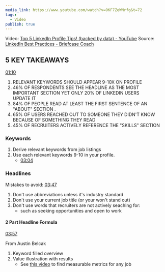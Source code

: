 ```yaml
---
media_link: https://www.youtube.com/watch?v=OKF7ZeWNrfg&t=72
tags:
  - Video
publish: true
---
```

Video: [Top 5 LinkedIn Profile Tips! (backed by data) - YouTube](https://www.youtube.com/watch?v=OKF7ZeWNrfg&t=72) 
Source: [LinkedIn Best Practices - Briefcase Coach](https://www.briefcasecoach.com/linked...) 
## 5 KEY TAKEAWAYS
[01:10](https://www.youtube.com/watch?t=70&v=OKF7ZeWNrfg)
1. RELEVANT KEYWORDS SHOULD APPEAR 9-10X ON PROFILE
2. 46% OF RESPONDENTS SEE THE HEADLINE AS THE MOST IMPORTANT SECTION YET ONLY 20% OF LINKEDIN USERS  
UPDATE IT
3. ﻿﻿﻿84% OF PEOPLE READ AT LEAST THE FIRST SENTENCE OF AN "ABOUT" SECTION .
4. ﻿﻿﻿65% OF USERS REACHED OUT TO SOMEONE THEY DIDN'T KNOW BECAUSE OF SOMETHING THEY READ
5. 45% OF RECRUITERS ACTIVELY REFERENCE THE "SKILLS" SECTION

### Keywords
1. Derive relevant keywords from job listings
 2. Use each relevant keywords 9-10 in your profile. 
	 * [03:04](https://www.youtube.com/watch?t=184&v=OKF7ZeWNrfg)
### Headlines
Mistakes to avoid: [03:47](https://www.youtube.com/watch?t=227&v=OKF7ZeWNrfg)
1. Don't use abbreviations unless it's industry standard
2. Don't use your current job title (or your won't stand out)
3. Don't use words that recruiters are not actively seaching for: 
	- such as seeking opportunities and open to work 
#### 2 Part Headline Formula
[03:57](https://www.youtube.com/watch?t=237&v=OKF7ZeWNrfg)

From Austin Belcak
1. Keyword filled overview
2. Value illustration with results
	- See [this video](https://www.youtube.com/watch?v=IW472-d_8bs&t=0s) to find measurable metrics for any job

